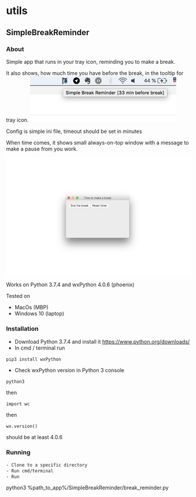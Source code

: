 # utils

## SimpleBreakReminder 
### About
Simple app that runs in your tray icon, reminding you to make a break.

It also shows, how much time you have before the break, in the tooltip for tray icon.
<img src="https://raw.githubusercontent.com/AlexanderCord/SimpleBreakReminder/master/screenshot3.png" width="400">




Config is simple ini file, timeout should be set in minutes

When time comes, it shows small always-on-top window with a message to make a pause from you work.

<img src="https://raw.githubusercontent.com/AlexanderCord/SimpleBreakReminder/master/screenshot1.png" width="600">


Works on Python 3.7.4
and wxPython 4.0.6 (phoenix)

Tested on
- MacOs (MBP)
- Windows 10 (laptop)

### Installation
- Download Python 3.7.4 and install it https://www.python.org/downloads/
- In cmd / terminal run

```
pip3 install wxPython
```

- Check wxPython version in Python 3 console

```
python3
```

then
```
import wc
```

then
```
wx.version()
```

should be at least 4.0.6 


### Running
```
- Clone to a specific directory
- Run cmd/terminal
- Run 
```
python3 %path_to_app%/SimpleBreakReminder/break_reminder.py
```
```



